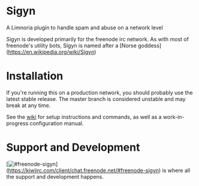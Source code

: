 # Sigyn

A Limnoria plugin to handle spam and abuse on a network level

Sigyn is developed primarily for the freenode irc network. As with most of
freenode's utility bots, Sigyn is named after a [Norse goddess]
(https://en.wikipedia.org/wiki/Sigyn)

# Installation

If you're running this on a production network, you should probably use the
latest stable release. The master branch is considered unstable and may break at
any time.

See the [wiki](https://github.com/freenode/Sigyn/wiki) for setup instructions
and commands, as well as a work-in-progress configuration manual.

# Support and Development

[![#freenode-sigyn](https://kiwiirc.com/buttons/chat.freenode.net/freenode-sigyn.png)]
(https://kiwiirc.com/client/chat.freenode.net/#freenode-sigyn) is where all the
support and development happens.
